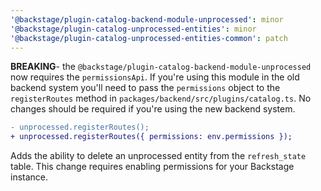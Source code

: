 ```yaml
---
'@backstage/plugin-catalog-backend-module-unprocessed': minor
'@backstage/plugin-catalog-unprocessed-entities': minor
'@backstage/plugin-catalog-unprocessed-entities-common': patch
---
```


**BREAKING**- the `@backstage/plugin-catalog-backend-module-unprocessed` now requires the `permissionsApi`.
If you're using this module in the old backend system you'll need to pass the `permissions` object to the `registerRoutes` method in `packages/backend/src/plugins/catalog.ts`.
No changes should be required if you're using the new backend system.

```diff
- unprocessed.registerRoutes();
+ unprocessed.registerRoutes({ permissions: env.permissions });
```

Adds the ability to delete an unprocessed entity from the `refresh_state` table. This change requires enabling permissions for your Backstage instance.
